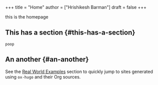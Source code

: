 +++
title = "Home"
author = ["Hrishikesh Barman"]
draft = false
+++

this is the homepage


## This has a section {#this-has-a-section}

`poop`


## An another {#an-another}

<div class="note">

See the [Real World Examples](https://ox-hugo.scripter.co/doc/examples/) section to quickly jump to sites generated
using `ox-hugo` and their Org sources.

</div>
